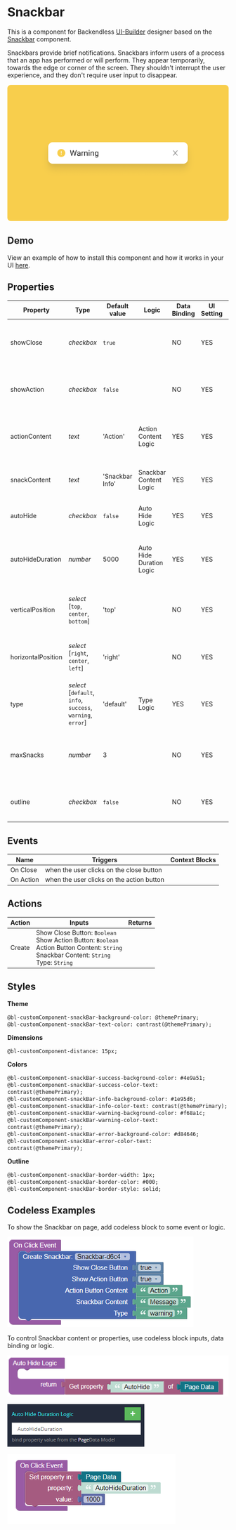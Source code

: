 # Snackbar

This is a component for Backendless [UI-Builder](https://backendless.com/developers/#ui-builder) designer based on the [Snackbar](https://mui.com/material-ui/react-snackbar/) component.

Snackbars provide brief notifications. Snackbars inform users of a process that an app has performed or will perform.
They appear temporarily, towards the edge or corner of the screen. They shouldn't interrupt the user experience, and
they don't require user input to disappear.

<p align="center">
  <img src="./thumbnail.png" alt="main thumbnail" width="780"/>
</p>

## Demo

View an example of how to install this component and how it works in your UI [here](https://app.arcade.software/share/QSsbGbO1PmLDrBAiRreY).

## Properties

| Property           | Type                                                              | Default value   | Logic                    | Data Binding | UI Setting | Description                                                        |
|--------------------|-------------------------------------------------------------------|-----------------|--------------------------|--------------|------------|--------------------------------------------------------------------|
| showClose          | *checkbox*                                                        | `true`          |                          | NO           | YES        | This is a handler that controls visibility of the close button.    |
| showAction         | *checkbox*                                                        | `false`         |                          | NO           | YES        | This is a handler that controls visibility of the action button.   |
| actionContent      | *text*                                                            | 'Action'        | Action Content Logic     | YES          | YES        | This is a handler to set the text of the action button.            |
| snackContent       | *text*                                                            | 'Snackbar Info' | Snackbar Content Logic   | YES          | YES        | This is a handler to set the text of the snackbar.                 |
| autoHide           | *checkbox*                                                        | `false`         | Auto Hide Logic          | YES          | YES        | This is a handler that controls autohiding.                        |
| autoHideDuration   | *number*                                                          | 5000            | Auto Hide Duration Logic | YES          | YES        | This is a handler that sets the time when snackbar will be hidden. |
| verticalPosition   | *select* <br/>[`top`, `center`, `bottom`]                         | 'top'           |                          | NO           | YES        | This is a handler that sets the vertical position of snackbar.     |
| horizontalPosition | *select* <br/>[`right`, `center`, `left`]                         | 'right'         |                          | NO           | YES        | This is a handler that sets the horizontal position of snackbar.   |
| type               | *select* <br/> [`default`, `info`, `success`, `warning`, `error`] | 'default'       | Type Logic               | YES          | YES        | This is a handler to set the type of the snackbar.                 |
| maxSnacks          | *number*                                                          | 3               |                          | NO           | YES        | This is a handler to set the number of maximum visible snackbars.  |
| outline            | *checkbox*                                                        | `false`         |                          | NO           | YES        | This is a handler that controls snackbar outline.                  |

## Events

| Name      | Triggers                                  | Context Blocks |
|-----------|-------------------------------------------|----------------|
| On Close  | when the user clicks on the close button  |                |
| On Action | when the user clicks on the action button |                |

## Actions

| Action | Inputs                                                                                                                                                       | Returns |
|--------|--------------------------------------------------------------------------------------------------------------------------------------------------------------|---------|
| Create | Show Close Button: `Boolean` <br/> Show Action Button: `Boolean` <br/> Action Button Content: `String` <br/> Snackbar Content: `String` <br/> Type: `String` |         |

## Styles

**Theme**
````
@bl-customComponent-snackBar-background-color: @themePrimary;
@bl-customComponent-snackBar-text-color: contrast(@themePrimary);
````

**Dimensions**
````
@bl-customComponent-distance: 15px;
````

**Colors**
````
@bl-customComponent-snackBar-success-background-color: #4e9a51;
@bl-customComponent-snackBar-success-color-text: contrast(@themePrimary);
@bl-customComponent-snackBar-info-background-color: #1e95d6;
@bl-customComponent-snackBar-info-color-text: contrast(@themePrimary);
@bl-customComponent-snackBar-warning-background-color: #f68a1c;
@bl-customComponent-snackBar-warning-color-text: contrast(@themePrimary);
@bl-customComponent-snackBar-error-background-color: #d84646;
@bl-customComponent-snackBar-error-color-text: contrast(@themePrimary);
````

**Outline**
````
@bl-customComponent-snackBar-border-width: 1px;
@bl-customComponent-snackBar-border-color: #000;
@bl-customComponent-snackBar-border-style: solid;
````

## Codeless Examples

To show the Snackbar on page, add codeless block to some event or logic.

![show snackbar](./example-images/snackbar-show.png)

To control Snackbar content or properties, use codeless block inputs, data binding or logic.

![snackbar logic](./example-images/snackbar-logic.png)

![snackbar duration](./example-images/snackbar-duration.png)

![snackbar set data](./example-images/snackbar-set-data.png)

